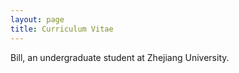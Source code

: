 ```yaml
---
layout: page
title: Curriculum Vitae
---
```


Bill, an undergraduate student at Zhejiang University.
